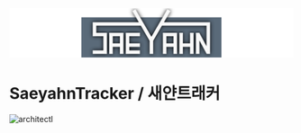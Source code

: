 ![logosvg_inkscape](logo.svg)
# SaeyahnTracker / 새얀트래커
![architectl](https://github.com/user-attachments/assets/ff5a6da3-331e-4ff0-9b23-ef19cfa9fd1b)